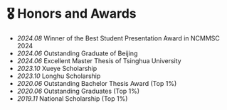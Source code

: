 # 🎖 Honors and Awards
- *2024.08* Winner of the Best Student Presentation Award in NCMMSC 2024
- *2024.06* Outstanding Graduate of Beijing
- *2024.06* Excellent Master Thesis of Tsinghua University
- *2023.10* Xueye Scholarship
- *2023.10* Longhu Scholarship
- *2020.06* Outstanding Bachelor Thesis Award (Top 1%)
- *2020.06* Outstanding Graduates (Top 1%)
- *2019.11* National Scholarship (Top 1%)